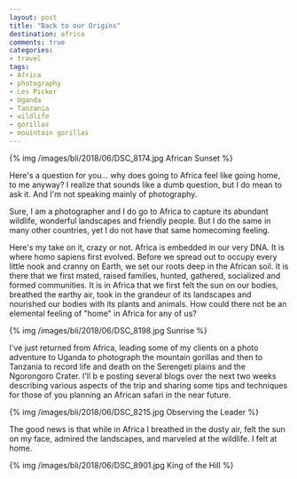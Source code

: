 ```yaml
---
layout: post
title: "Back to our Origins"
destination: africa
comments: true
categories:
- travel
tags:
- Africa
- photography
- Les Picker
- Uganda
- Tanzania
- wildlife
- gorillas
- mouintain gorillas
---
```


{% img /images/bli/2018/06/DSC_8174.jpg African Sunset %}

Here's a question for you... why does going to Africa feel like going home, to me anyway? I realize that sounds like a dumb question, but I do mean to ask it. And I'm not speaking mainly of photography.

<!--more-->

Sure, I am a photographer and I do go to Africa to capture its abundant wildlife, wonderful landscapes and friendly people. But I do the same in many other countries, yet I do not have that same homecoming feeling. 

Here's my take on it, crazy or not. Africa is embedded in our very DNA. It is where homo sapiens first evolved. Before we spread out to occupy every little nook and cranny on Earth, we set our roots deep in the African soil. It is there that we first mated, raised families, hunted, gathered, socialized and formed communities. It is in Africa that we first felt the sun on our bodies, breathed the earthy air, took in the grandeur of its landscapes and nourished our bodies with its plants and animals. How could there not be an elemental feeling of "home" in Africa for any of us?

{% img /images/bli/2018/06/DSC_8198.jpg Sunrise %}

I've just returned from Africa, leading some of my clients on a photo adventure to Uganda to photograph the mountain gorillas and then to Tanzania to record life and death on the Serengeti plains and the Ngorongoro Crater. I'll b e posting several blogs over the next two weeks describing various aspects of the trip and sharing some tips and techniques for those of you planning an African safari in the near future. 

{% img /images/bli/2018/06/DSC_8215.jpg Observing the Leader %}

The good news is that while in Africa I breathed in the dusty air, felt the sun on my face, admired the landscapes, and marveled at the wildlife. I felt at home. 

{% img /images/bli/2018/06/DSC_8901.jpg King of the Hill %}